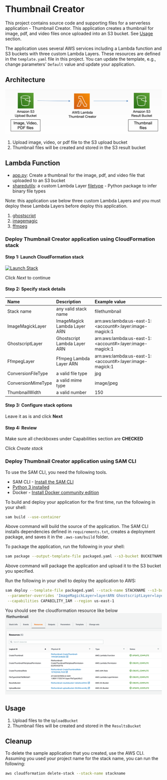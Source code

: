 # Thumbnail Creator

This project contains source code and supporting files for a serverless application - Thumbnail Creator. This application creates a thumbnail for image, pdf, and video files once uploaded into an S3 bucket. See [Usage](##usage) section.

The application uses several AWS services including a Lambda function and S3 buckets with three custom Lambda Layers. These resources are defined in the `template.yaml` file in this project. You can update the template, e.g., change parameters' `Default` value and update your application.

## Architecture
![Overview](images/overview.png "Overview")
1. Upload image, video, or pdf file to the S3 upload bucket
2. Thumbnail files will be created and stored in the S3 result bucket


## Lambda Function
* [app.py](apps/app.py): Create a thumbnail for the image, pdf, and video file that uploaded to an S3 bucket
* [sharedutils](sharedutils/): a custom Lambda Layer [filetype](https://github.com/h2non/filetype.py) - Python package to infer binary file types

Note: this application use below three custom Lambda Layers and you must deploy these Lambda Layers before deploy this application.
  1. [ghostscript]( https://serverlessrepo.aws.amazon.com/applications/us-east-1/154387959412/ghostscript-lambda-layer )
  2. [imagemagic]( https://serverlessrepo.aws.amazon.com/applications/arn:aws:serverlessrepo:us-east-1:145266761615:applications~image-magick-lambda-layer )
  3. [ffmpeg](https://serverlessrepo.aws.amazon.com/applications/us-east-1/145266761615/ffmpeg-lambda-layer)

### Deploy Thumbnail Creator application using CloudFormation stack
#### Step 1: Launch CloudFormation stack
[![Launch Stack](https://cdn.rawgit.com/buildkite/cloudformation-launch-stack-button-svg/master/launch-stack.svg)](https://console.aws.amazon.com/cloudformation/home?region=us-east-1#/stacks/new?&templateURL=https://yc-deploy.s3.amazonaws.com/69a73d8311ce2a47f0edf3a45868f8c0.template)

Click *Next* to continue

#### Step 2: Specify stack details

| Name | Description | Example value |
|:---  |:------------|:------------|
| Stack name | any valid stack name | filethumbnail |
| ImageMagickLayer | ImageMagick Lambda Layer ARN | arn:aws:lambda:us-east-1:<account#>:layer:image-magick:1 |
| GhostscriptLayer | Ghostscript Lambda Layer ARN | arn:aws:lambda:us-east-1:<account#>:layer:image-magick:1 |
| FfmpegLayer | Ffmpeg Lambda Layer ARN | arn:aws:lambda:us-east-1:<account#>:layer:image-magick:1 |
| ConversionFileType | a valid file type | jpg |
| ConversionMimeType | a valid mime type  | image/jpeg |
| ThumbnailWidth | a valid number | 150 |

#### Step 3: Configure stack options
Leave it as is and click **Next**

#### Step 4: Review
Make sure all checkboxes under Capabilities section are **CHECKED**

Click *Create stack*

### Deploy Thumbnail Creator application using SAM CLI

To use the SAM CLI, you need the following tools.

* SAM CLI - [Install the SAM CLI](https://docs.aws.amazon.com/serverless-application-model/latest/developerguide/serverless-sam-cli-install.html)
* [Python 3 installed](https://www.python.org/downloads/)
* Docker - [Install Docker community edition](https://hub.docker.com/search/?type=edition&offering=community)

To build and deploy your application for the first time, run the following in your shell:

```bash
sam build --use-container
```

Above command will build the source of the application. The SAM CLI installs dependencies defined in `requirements.txt`, creates a deployment package, and saves it in the `.aws-sam/build` folder.

To package the application, run the following in your shell:
```bash
sam package --output-template-file packaged.yaml --s3-bucket BUCKETNAME --region us-east-1
```
Above command will package the application and upload it to the S3 bucket you specified.

Run the following in your shell to deploy the application to AWS:
```bash
sam deploy --template-file packaged.yaml --stack-name STACKNAME --s3-bucket BUCKETNAME \
 --parameter-overrides 'ImageMagickLayer=layerARN GhostscriptLayer=layerARN FfmpegLayer=layerARN ThumbnailWidth=150' \
 --capabilities CAPABILITY_IAM --region us-east-1
```

You should see the cloudformation resource like below
![Resources](images/stack_output.png "Resources")

## Usage
1. Upload files to the `UploadBucket`
2. Thumbnail files will be created and stored in the `ResultsBucket`

## Cleanup
To delete the sample application that you created, use the AWS CLI. Assuming you used your project name for the stack name, you can run the following:

```bash
aws cloudformation delete-stack --stack-name stackname
```

